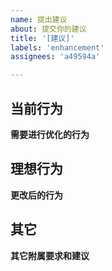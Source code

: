 ```yaml
---
name: 提出建议
about: 提交你的建议
title: '[建议]'
labels: 'enhancement'
assignees: 'a49594a'

---
```



## 当前行为

  **需要进行优化的行为**

## 理想行为

  **更改后的行为**

## 其它

  **其它附属要求和建议**


